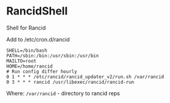 # RancidShell
Shell for Rancid

Add to /etc/cron.d/rancid

```
SHELL=/bin/bash
PATH=/sbin:/bin:/usr/sbin:/usr/bin
MAILTO=root
HOME=/home/rancid
# Run config differ hourly
0 1 * * * /etc/rancid/rancid_updater_v2/run.sh /var/rancid
0 3 * * * rancid /usr/libexec/rancid/rancid-run
```


Where: 
```/var/rancid```  - directory to rancid reps


